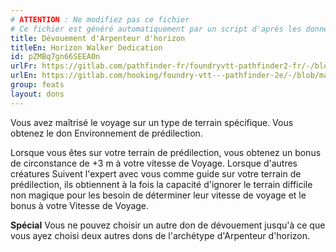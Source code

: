 ```yaml
---
# ATTENTION : Ne modifiez pas ce fichier
# Ce fichier est généré automatiquement par un script d'après les données du module Foundry VTT officiel et de sa traduction
title: Dévouement d'Arpenteur d'horizon
titleEn: Horizon Walker Dedication
id: pZMBq7gn66SEEA0n
urlFr: https://gitlab.com/pathfinder-fr/foundryvtt-pathfinder2-fr/-/blob/master/data/feats/pZMBq7gn66SEEA0n.htm
urlEn: https://gitlab.com/hooking/foundry-vtt---pathfinder-2e/-/blob/master/packs/data/feats.db/horizon-walker-dedication.json
group: feats
layout: dons
---
```

Vous avez maîtrisé le voyage sur un type de terrain spécifique. Vous obtenez le don <a class="entity-link" data-pack="pf2e.feats-srd" data-id="sgo7J9BVofBqwlsF" draggable="true">Environnement de prédilection</a>.

Lorsque vous êtes sur votre terrain de prédilection, vous obtenez un bonus de circonstance de +3 m à votre vitesse de Voyage. Lorsque d'autres créatures <a class="entity-link" data-pack="pf2e.actionspf2e" data-id="tfa4Sh7wcxCEqL29" draggable="true">Suivent l'expert</a> avec vous comme guide sur votre terrain de prédilection, ils obtiennent à la fois la capacité d'ignorer le terrain difficile non magique pour les besoin de déterminer leur vitesse de voyage et le bonus à votre Vitesse de Voyage.

**Spécial** Vous ne pouvez choisir un autre don de dévouement jusqu'à ce que vous ayez choisi deux autres dons de l'archétype d'Arpenteur d'horizon.


